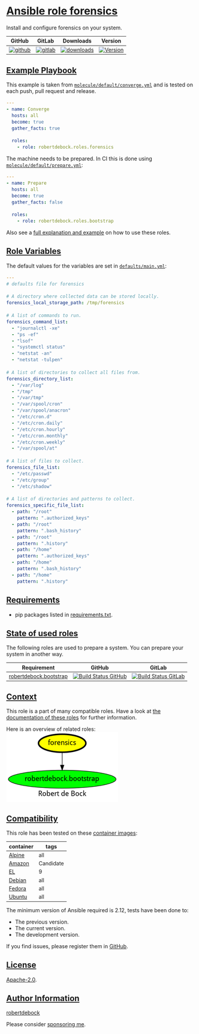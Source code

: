 # [Ansible role forensics](#forensics)

Install and configure forensics on your system.

|GitHub|GitLab|Downloads|Version|
|------|------|---------|-------|
|[![github](https://github.com/robertdebock/ansible-role-forensics/workflows/Ansible%20Molecule/badge.svg)](https://github.com/robertdebock/ansible-role-forensics/actions)|[![gitlab](https://gitlab.com/robertdebock-iac/ansible-role-forensics/badges/master/pipeline.svg)](https://gitlab.com/robertdebock-iac/ansible-role-forensics)|[![downloads](https://img.shields.io/ansible/role/d/robertdebock/forensics)](https://galaxy.ansible.com/robertdebock/forensics)|[![Version](https://img.shields.io/github/release/robertdebock/ansible-role-forensics.svg)](https://github.com/robertdebock/ansible-role-forensics/releases/)|

## [Example Playbook](#example-playbook)

This example is taken from [`molecule/default/converge.yml`](https://github.com/robertdebock/ansible-role-forensics/blob/master/molecule/default/converge.yml) and is tested on each push, pull request and release.

```yaml
---
- name: Converge
  hosts: all
  become: true
  gather_facts: true

  roles:
    - role: robertdebock.roles.forensics
```

The machine needs to be prepared. In CI this is done using [`molecule/default/prepare.yml`](https://github.com/robertdebock/ansible-role-forensics/blob/master/molecule/default/prepare.yml):

```yaml
---
- name: Prepare
  hosts: all
  become: true
  gather_facts: false

  roles:
    - role: robertdebock.roles.bootstrap
```

Also see a [full explanation and example](https://robertdebock.nl/how-to-use-these-roles.html) on how to use these roles.

## [Role Variables](#role-variables)

The default values for the variables are set in [`defaults/main.yml`](https://github.com/robertdebock/ansible-role-forensics/blob/master/defaults/main.yml):

```yaml
---
# defaults file for forensics

# A directory where collected data can be stored locally.
forensics_local_storage_path: /tmp/forensics

# A list of commands to run.
forensics_command_list:
  - "journalctl -xe"
  - "ps -ef"
  - "lsof"
  - "systemctl status"
  - "netstat -an"
  - "netstat -tulpen"

# A list of directories to collect all files from.
forensics_directory_list:
  - "/var/log"
  - "/tmp"
  - "/var/tmp"
  - "/var/spool/cron"
  - "/var/spool/anacron"
  - "/etc/cron.d"
  - "/etc/cron.daily"
  - "/etc/cron.hourly"
  - "/etc/cron.monthly"
  - "/etc/cron.weekly"
  - "/var/spool/at"

# A list of files to collect.
forensics_file_list:
  - "/etc/passwd"
  - "/etc/group"
  - "/etc/shadow"

# A list of directories and patterns to collect.
forensics_specific_file_list:
  - path: "/root"
    pattern: ".authorized_keys"
  - path: "/root"
    pattern: ".bash_history"
  - path: "/root"
    pattern: ".history"
  - path: "/home"
    pattern: ".authorized_keys"
  - path: "/home"
    pattern: ".bash_history"
  - path: "/home"
    pattern: ".history"
```

## [Requirements](#requirements)

- pip packages listed in [requirements.txt](https://github.com/robertdebock/ansible-role-forensics/blob/master/requirements.txt).

## [State of used roles](#state-of-used-roles)

The following roles are used to prepare a system. You can prepare your system in another way.

| Requirement | GitHub | GitLab |
|-------------|--------|--------|
|[robertdebock.bootstrap](https://galaxy.ansible.com/robertdebock/bootstrap)|[![Build Status GitHub](https://github.com/robertdebock/ansible-role-bootstrap/workflows/Ansible%20Molecule/badge.svg)](https://github.com/robertdebock/ansible-role-bootstrap/actions)|[![Build Status GitLab](https://gitlab.com/robertdebock-iac/ansible-role-bootstrap/badges/master/pipeline.svg)](https://gitlab.com/robertdebock-iac/ansible-role-bootstrap)|

## [Context](#context)

This role is a part of many compatible roles. Have a look at [the documentation of these roles](https://robertdebock.nl/) for further information.

Here is an overview of related roles:
![dependencies](https://raw.githubusercontent.com/robertdebock/ansible-role-forensics/png/requirements.png "Dependencies")

## [Compatibility](#compatibility)

This role has been tested on these [container images](https://hub.docker.com/u/robertdebock):

|container|tags|
|---------|----|
|[Alpine](https://hub.docker.com/r/robertdebock/alpine)|all|
|[Amazon](https://hub.docker.com/r/robertdebock/amazonlinux)|Candidate|
|[EL](https://hub.docker.com/r/robertdebock/enterpriselinux)|9|
|[Debian](https://hub.docker.com/r/robertdebock/debian)|all|
|[Fedora](https://hub.docker.com/r/robertdebock/fedora)|all|
|[Ubuntu](https://hub.docker.com/r/robertdebock/ubuntu)|all|

The minimum version of Ansible required is 2.12, tests have been done to:

- The previous version.
- The current version.
- The development version.

If you find issues, please register them in [GitHub](https://github.com/robertdebock/ansible-role-forensics/issues).

## [License](#license)

[Apache-2.0](https://github.com/robertdebock/ansible-role-forensics/blob/master/LICENSE).

## [Author Information](#author-information)

[robertdebock](https://robertdebock.nl/)

Please consider [sponsoring me](https://github.com/sponsors/robertdebock).
